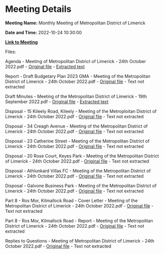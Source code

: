 # Meeting Details

**Meeting Name:** Monthly Meeting of Metropolitan District of Limerick

**Date and Time:** 2022-10-24 10:30:00

**[Link to Meeting](https://www.limerick.ie/council/whats-on/monthly-meeting-metropolitan-district-limerick-89)**

Files: 

Agenda - Meeting of Metropolitan District of Limerick - 24th October 2022.pdf - [Original file](https://www.limerick.ie/sites/default/files/media/documents/2022-10/00%20Agenda%20-%20Meeting%20of%20Metropolitan%20District%20of%20Limerick%20-%2024th%20October%202022.pdf) - [Extracted text](./Agenda%20-%20Meeting%20of%20Metropolitan%20District%20of%20Limerick%20-%2024th%20October%202022.md)

Report - Draft Budgetary Plan 2023 GMA - Meeting of the Metropolitan District of Limerick - 24th October 2022.pdf - [Original file](https://www.limerick.ie/sites/default/files/media/documents/2022-10/01%20Report%20-%20Draft%20Budgetary%20Plan%202023%20GMA%20-%20Metropolitan%20District%20of%20Limerick.pdf) - Text not extracted

Draft Minutes - Meeting of the Metropolitan District of Limerick - 19th September 2022.pdf - [Original file](https://www.limerick.ie/sites/default/files/media/documents/2022-10/02%20Draft%20Minutes%20Monthly%20Meeting%2019th%20September%202022.pdf) - [Extracted text](./Draft%20Minutes%20-%20Meeting%20of%20the%20Metropolitan%20District%20of%20Limerick%20-%2019th%20September%202022.md)

Disposal - 15 Kileely Road, Kileely - Meeting of the Metroploitan District of Limerick - 24th October 2022.pdf - [Original file](https://www.limerick.ie/sites/default/files/media/documents/2022-10/03%28a%29%20Disposal%20-%2015%20Kileely%20Road%20Kileely.pdf) - Text not extracted

Disposal - 34 Creagh Avenue - Meeting of the Metropolitan District of Limerick - 24th October 2022.pdf - [Original file](https://www.limerick.ie/sites/default/files/media/documents/2022-10/03%28b%29%20Disposal%20-%2034%20Creagh%20Avenue.pdf) - Text not extracted

Disposal - 23 Catherine Street - Meeting of the Metropolitan District of Limerick - 24th October 2022.pdf - [Original file](https://www.limerick.ie/sites/default/files/media/documents/2022-10/03%28c%29%20Disposal%20-%2023%20Catherine%20Street.pdf) - Text not extracted

Disposal - 20 Rose Court, Keyes Park - Meeting of the Metropolitan District of Limerick - 24th October 2022.pdf - [Original file](https://www.limerick.ie/sites/default/files/media/documents/2022-10/03%28d%29%20Disposal%20-%2020%20Rose%20Court%20Keyes%20Park.pdf) - Text not extracted

Disposal - Athlunkard Villas FC - Meeting of the Metropolitan District of Limerick - 24th October 2022.pdf - [Original file](https://www.limerick.ie/sites/default/files/media/documents/2022-10/03%28e%29%20Disposal%20-%20Athlunkard%20Villas%20FC.pdf) - Text not extracted

Disposal - Galvone Business Park - Meeting of the Metropolitan District of Limerick - 24th October 2022.pdf - [Original file](https://www.limerick.ie/sites/default/files/media/documents/2022-10/03%28f%29%20Disposal%20-%20Galvone%20Business%20Park.pdf) - Text not extracted

Part 8 - Ros Mor, Kilmallock Road - Cover Letter - Meeting of the Metropolitan District of Limerick - 24th October 2022.pdf - [Original file](https://www.limerick.ie/sites/default/files/media/documents/2022-10/04%28a%29%20Part%208%20-%20Ros%20Mor%20Kilmallock%20Road%20-%20Cover%20Letter.pdf) - Text not extracted

Part 8 - Ros Mor, Kilmallock Road - Report - Meeting of the Metropolitan District of Limerick - 24th October 2022.pdf - [Original file](https://www.limerick.ie/sites/default/files/media/documents/2022-10/04%28b%29%20Part%208%20-%20Ros%20Mor%20Kilmallock%20Road%20-%20Report.pdf) - Text not extracted

Replies to Questions - Meeting of Metropolitan District of Limerick - 24th October 2022.pdf - [Original file](https://www.limerick.ie/sites/default/files/media/documents/2022-10/Replies%20to%20Questions%20-%20Meeting%20of%20Metropolitan%20District%20of%20Limerick%20-%2024th%20October%202022.pdf) - Text not extracted

